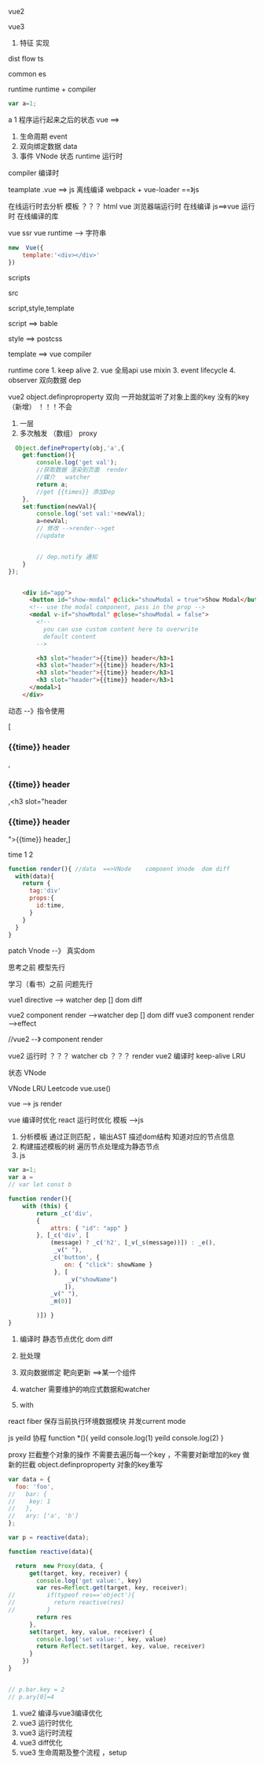 vue2

vue3

1. 特征
    实现

dist
    flow  ts

common   es

runtime   runtime + compiler


```js
var a=1;
```
a 1
程序运行起来之后的状态
vue ==>
1. 生命周期   event
2. 双向绑定数据  data
3. 事件  VNode
状态   runtime 运行时




compiler   编译时

teamplate   .vue  ==> js  离线编译  webpack + vue-loader  ==》js

在线运行时去分析 模板 ？？？ html vue   浏览器端运行时 在线编译  js==>vue
运行时  在线编译的库

vue ssr  vue  runtime --> 字符串

```js
new  Vue({
    template:'<div></div>'
})
```

scripts

src



script,style,template

script  ==>  bable

style   ==> postcss

template  ==> vue compiler




runtime   core
    1.  keep alive
    2.  vue 全局api  use mixin
    3.  event    lifecycle
    4.  observer  双向数据    dep

  vue2
  object.definproproperty   双向
  一开始就监听了对象上面的key   没有的key（新增）  ！！！不会
  1. 一层
  2. 多次触发 （数组）
  proxy
```js
  Object.defineProperty(obj,'a',{
    get:function(){
        console.log('get val');
        //获取数据 渲染到页面  render
        //媒介   watcher
        return a;
        //get {{times}} 添加Dep
    },
    set:function(newVal){
        console.log('set val:'+newVal);
        a=newVal;
        // 修改 -->render-->get
        //update


        // dep.notify 通知
    }
});
```
```html

    <div id="app">
      <button id="show-modal" @click="showModal = true">Show Modal</button>
      <!-- use the modal component, pass in the prop -->
      <modal v-if="showModal" @close="showModal = false">
        <!--
          you can use custom content here to overwrite
          default content
        -->

        <h3 slot="header">{{time}} header</h3>1
        <h3 slot="header">{{time}} header</h3>1
        <h3 slot="header">{{time}} header</h3>1
        <h3 slot="header">{{time}} header</h3>1
      </modal>1
    </div>
```
动态 --》指令使用


[<h3 slot="header">{{time}} header</h3>,<h3 slot="header">{{time}} header</h3>,<h3 slot="header<h3 slot="header">{{time}} header</h3>">{{time}} header</h3>,]

time 1    2
```js
function render(){ //data  ==>VNode    compoent Vnode  dom diff
  with(data){
    return {
      tag:'div'
      props:{
        id:time,
      }
    }
  }
}
```

patch  Vnode --》 真实dom

思考之前  模型先行

学习（看书）之前  问题先行




vue1 directive -->  watcher   dep []  dom diff

vue2  component render -->watcher  dep []   dom diff
vue3  component render  -->effect

//vue2 --》 component render





vue2 运行时 ？？？ watcher cb ？？？ render
vue2 编译时
keep-alive   LRU

状态
 VNode

VNode
LRU  Leetcode
vue.use()

vue --> js render



vue 编译时优化
react 运行时优化
模板 -->js
1. 分析模板     通过正则匹配 ，输出AST 描述dom结构 知道对应的节点信息
2. 构建描述模板的树  遍历节点处理成为静态节点
3. js




```js
var a=1;
var a =
// var let const b
```

```js
function render(){
    with (this) {
        return _c('div',
        {
            attrs: { "id": "app" }
        }, [_c('div', [
            (message) ? _c('h2', [_v(_s(message))]) : _e(),
             _v(" "),
            _c('button', {
                on: { "click": showName }
             }, [
                 _v("showName")
                ]),
            _v(" "),
            _m(0)]

        )]) }
}
```


1. 编译时 静态节点优化 dom diff
2. 批处理 
3. 双向数据绑定  靶向更新 ==>某一个组件


1. watcher 需要维护的响应式数据和watcher  
2. with 



react 
fiber 保存当前执行环境数据模块   并发current mode



js yeild   协程
function *(){
  yeild console.log(1)
  yeild console.log(2)
}


proxy  拦截整个对象的操作   不需要去遍历每一个key ，不需要对新增加的key 做新的拦截 
object.definproproperty 对象的key重写



```js
var data = { 
  foo: 'foo', 
//   bar: { 
//    key: 1 
//   }, 
//   ary: ['a', 'b']
};

var p = reactive(data);

function reactive(data){

  return  new Proxy(data, {
      get(target, key, receiver) {
        console.log('get value:', key)
        var res=Reflect.get(target, key, receiver);
//         if(typeof res=='object'){
//           return reactive(res)
//         }
        return res
      },
      set(target, key, value, receiver) {
        console.log('set value:', key, value)
        return Reflect.set(target, key, value, receiver)
      }
    })
}


// p.bar.key = 2
// p.ary[0]=4

```



1. vue2 编译与vue3编译优化 
2. vue3 运行时优化 
3. vue3 运行时流程 
4. vue3 diff优化 
5. vue3 生命周期及整个流程 ，setup